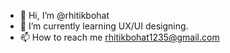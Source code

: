 - 👋 Hi, I’m @rhitikbohat
- 🌱 I’m currently learning UX/UI designing.
- 📫 How to reach me rhitikbohat1235@gmail.com 

<!---
rhitikbohat/rhitikbohat is a ✨ special ✨ repository because its `README.md` (this file) appears on your GitHub profile.
You can click the Preview link to take a look at your changes.
--->

